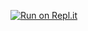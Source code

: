 [![Run on Repl.it](https://repl.it/badge/github/djmon666/Python_repte1)](https://repl.it/github/djmon666/Python_repte1)